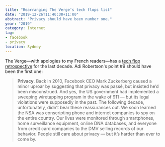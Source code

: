 ```yaml
---
title: "Rearranging The Verge’s tech flops list"
date: "2019-12-26T11:40:30+11:00"
abstract: "Privacy should have been number one."
year: "2019"
category: Internet
tag:
- facebook
- privacy
location: Sydney
---
```

The Verge&mdash;with apologies to my French readers&mdash;has a [tech flop retrospective](https://www.theverge.com/2019/12/20/21029499/decade-fails-flops-tech-science-culture-apple-google-data-kickstarter-2010-2019) for the last decade. Adi Robertson's point #9 should have been the first one:

> **Privacy**. Back in 2010, Facebook CEO Mark Zuckerberg caused a minor uproar by suggesting that privacy was passé, but insisted he’d been misconstrued. And yes, the US government had implemented a sweeping wiretapping program in the wake of 911 — but its legal violations were supposedly in the past. The following decade, unfortunately, didn’t bear these reassurances out. We soon learned the NSA was conscripting phone and internet companies to spy on the entire country. Our lives were monitored through smartphones, home surveillance equipment, online DNA databases, and everyone from credit card companies to the DMV selling records of our behavior. People still care about privacy — but it’s harder than ever to come by.

